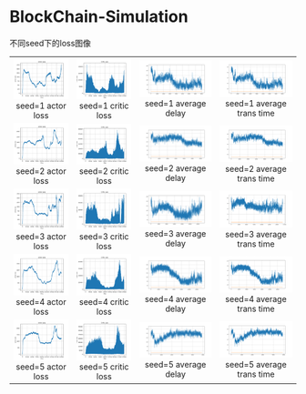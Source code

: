 # BlockChain-Simulation
不同seed下的loss图像
<table>
    <tr>
        <td ><center><img src="https://github.com/318PowerProjection/BlockChain-Simulation/blob/main/Graph/seed%3D1/actor_loss.png" >seed=1 actor loss </center></td>
        <td ><center><img src="https://github.com/318PowerProjection/BlockChain-Simulation/blob/main/Graph/seed%3D1/critic_loss.png" >seed=1 critic loss</center></td>
        <td ><center><img src="https://github.com/318PowerProjection/BlockChain-Simulation/blob/main/Graph/seed%3D1/average_delay.png" >seed=1 average delay</center></td>
        <td ><center><img src="https://github.com/318PowerProjection/BlockChain-Simulation/blob/main/Graph/seed%3D1/average_trans_time.png" >seed=1 average trans time</center></td> 
    </tr>
    <tr>
        <td ><center><img src="https://github.com/318PowerProjection/BlockChain-Simulation/blob/main/Graph/seed%3D2/actor_loss.png" >seed=2 actor loss </center></td>
        <td ><center><img src="https://github.com/318PowerProjection/BlockChain-Simulation/blob/main/Graph/seed%3D2/critic_loss.png" >seed=2 critic loss</center></td>
        <td ><center><img src="https://github.com/318PowerProjection/BlockChain-Simulation/blob/main/Graph/seed%3D2/average_delay.png" >seed=2 average delay</center></td>
        <td ><center><img src="https://github.com/318PowerProjection/BlockChain-Simulation/blob/main/Graph/seed%3D2/average_trans_time.png" >seed=2 average trans time</center></td>
    </tr>
    <tr>
        <td ><center><img src="https://github.com/318PowerProjection/BlockChain-Simulation/blob/main/Graph/seed%3D3/actor_loss.png" >seed=3 actor loss </center></td>
        <td ><center><img src="https://github.com/318PowerProjection/BlockChain-Simulation/blob/main/Graph/seed%3D3/critic_loss.png" >seed=3 critic loss</center></td>
        <td ><center><img src="https://github.com/318PowerProjection/BlockChain-Simulation/blob/main/Graph/seed%3D3/average_delay.png" >seed=3 average delay</center></td>
        <td ><center><img src="https://github.com/318PowerProjection/BlockChain-Simulation/blob/main/Graph/seed%3D3/average_trans_time.png" >seed=3 average trans time</center></td>
    </tr>
    <tr>
        <td ><center><img src="https://github.com/318PowerProjection/BlockChain-Simulation/blob/main/Graph/seed%3D4/actor_loss.png" >seed=4 actor loss </center></td>
        <td ><center><img src="https://github.com/318PowerProjection/BlockChain-Simulation/blob/main/Graph/seed%3D4/critic_loss.png" >seed=4 critic loss</center></td>
        <td ><center><img src="https://github.com/318PowerProjection/BlockChain-Simulation/blob/main/Graph/seed%3D4/average_delay.png" >seed=4 average delay</center></td>
        <td ><center><img src="https://github.com/318PowerProjection/BlockChain-Simulation/blob/main/Graph/seed%3D4/average_trans_time.png" >seed=4 average trans time</center></td>
    </tr>
    <tr>
        <td ><center><img src="https://github.com/318PowerProjection/BlockChain-Simulation/blob/main/Graph/seed%3D5/actor_loss.png" >seed=5 actor loss </center></td>
        <td ><center><img src="https://github.com/318PowerProjection/BlockChain-Simulation/blob/main/Graph/seed%3D5/critic_loss.png" >seed=5 critic loss</center></td>
        <td ><center><img src="https://github.com/318PowerProjection/BlockChain-Simulation/blob/main/Graph/seed%3D5/average_delay.png" >seed=5 average delay</center></td>
        <td ><center><img src="https://github.com/318PowerProjection/BlockChain-Simulation/blob/main/Graph/seed%3D5/average_trans_time.png" >seed=5 average trans time</center></td>
    </tr>
</table>
